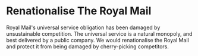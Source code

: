 Renationalise The Royal Mail
============================

Royal Mail's universal service obligation has been damaged by 
unsustainable competition. The universal service is a natural monopoly, 
and best delivered by a public company. We would renationalise the Royal 
Mail and protect it from being damaged by cherry-picking competitors.
